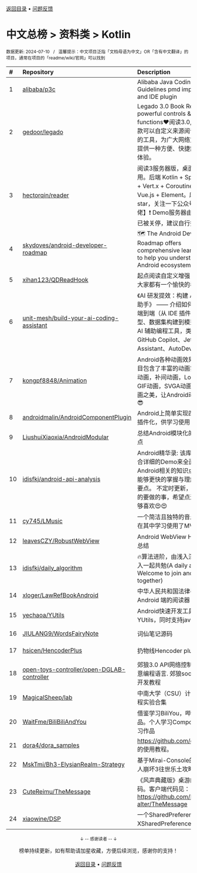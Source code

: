 <a href="https://github.com/GrowingGit/GitHub-Chinese-Top-Charts#github中文排行榜">返回目录</a> • <a href="/content/docs/feedback.md">问题反馈</a>

# 中文总榜 > 资料类 > Kotlin
<sub>数据更新: 2024-07-10&nbsp;&nbsp;&nbsp;/&nbsp;&nbsp;&nbsp;温馨提示：中文项目泛指「文档母语为中文」OR「含有中文翻译」的项目，通常在项目的「readme/wiki/官网」可以找到</sub>

|#|Repository|Description|Stars|Updated|
|:-|:-|:-|:-|:-|
|1|[alibaba/p3c](https://github.com/alibaba/p3c)|Alibaba Java Coding Guidelines pmd implements and IDE plugin|30243|2024-01-09|
|2|[gedoor/legado](https://github.com/gedoor/legado)|Legado 3.0 Book Reader with powerful controls & full functions❤️阅读3.0, 阅读是一款可以自定义来源阅读网络内容的工具，为广大网络文学爱好者提供一种方便、快捷舒适的试读体验。|25973|2024-07-09|
|3|[hectorqin/reader](https://github.com/hectorqin/reader)|阅读3服务器版，桌面端，iOS可用。后端 Kotlin + Spring Boot + Vert.x + Coroutine ；前端 Vue.js + Element。麻烦点点star，关注一下公众号【假装大佬】❗️  Demo服务器由于未备案已被关停，建议自行搭建|7378|2024-06-08|
|4|[skydoves/android-developer-roadmap](https://github.com/skydoves/android-developer-roadmap)| 🗺 The Android Developer Roadmap offers comprehensive learning paths to help you understand Android ecosystems.|7083|2024-07-04|
|5|[xihan123/QDReadHook](https://github.com/xihan123/QDReadHook)|起点阅读自定义增强 Xp 模块,愿大家都有一个愉快的看书体验|679|2024-07-06|
|6|[unit-mesh/build-your-ai-coding-assistant](https://github.com/unit-mesh/build-your-ai-coding-assistant)|《AI 研发提效：构建 AI 辅助编码助手》 —— 介绍如何 DIY 一个端到端（从 IDE  插件、模型选型、数据集构建到模型微调）的 AI 辅助编程工具，类似于 GitHub Copilot、JetBrains AI Assistant、AutoDev 等。|498|2024-07-05|
|7|[kongpf8848/Animation](https://github.com/kongpf8848/Animation)|Android各种动画效果合集，项目包含了丰富的动画实例(逐帧动画，补间动画，Lottie动画，GIF动画，SVGA动画)，体验动画之美，让Android动起来😊😄😎|457|2024-06-29|
|8|[androidmalin/AndroidComponentPlugin](https://github.com/androidmalin/AndroidComponentPlugin)|Android上简单实现四大组件的插件化，供学习使用|456|2024-07-06|
|9|[LiushuiXiaoxia/AndroidModular](https://github.com/LiushuiXiaoxia/AndroidModular)|总结Android模块化的一些技术点|359|2024-06-17|
|10|[idisfkj/android-api-analysis](https://github.com/idisfkj/android-api-analysis)|Android精华录: 该库的目的是结合详细的Demo来全面解析Android相关的知识点, 帮助读者能够更快的掌握与理解所阐述的要点。  不定时更新，与预期接下的要做的事，希望点进来的你能够喜欢😍😍|307|2024-03-21|
|11|[cy745/LMusic](https://github.com/cy745/LMusic)|一个简洁且独特的音乐播放器，在其中学习使用了MVVM架构|189|2024-06-29|
|12|[leavesCZY/RobustWebView](https://github.com/leavesCZY/RobustWebView)|Android WebView H5 秒开方案总结|106|2024-05-01|
|13|[idisfkj/daily_algorithm](https://github.com/idisfkj/daily_algorithm)|🔥算法进阶，由浅入深，欢迎加入一起共勉(A daily algorithm，Welcome to join and share together)|94|2024-06-23|
|14|[xloger/LawRefBookAndroid](https://github.com/xloger/LawRefBookAndroid)|中华人民共和国法律手册 - 一个 Android 端的阅读器|85|2024-02-13|
|15|[yechaoa/YUtils](https://github.com/yechaoa/YUtils)|Android快速开发工具集合——YUtils，同时支持java和kotlin|85|2024-04-06|
|16|[JIULANG9/WordsFairyNote](https://github.com/JIULANG9/WordsFairyNote)|词仙笔记源码|83|2024-05-23|
|17|[hsicen/HencoderPlus](https://github.com/hsicen/HencoderPlus)|扔物线Hencoder plus系列课程 |71|2024-07-05|
|18|[open-toys-controller/open-DGLAB-controller](https://github.com/open-toys-controller/open-DGLAB-controller)|郊狼3.0 API网络控制器. 支持任意编程语言. 郊狼socket控制器开发教程|45|2024-05-27|
|19|[MagicalSheep/lab](https://github.com/MagicalSheep/lab)|中南大学（CSU）计算机学院课程实验合集|45|2024-06-03|
|20|[WaitFme/BiliBiliAndYou](https://github.com/WaitFme/BiliBiliAndYou)|借鉴学习BiliYou，哔哩等优秀作品。个人学习Compose UI的练习作品|20|2024-03-14|
|21|[dora4/dora_samples](https://github.com/dora4/dora_samples)|https://github.com/dora4/dora 的使用教程。|17|2024-07-09|
|22|[MskTmi/Bh3-ElysianRealm-Strategy](https://github.com/MskTmi/Bh3-ElysianRealm-Strategy)|基于Mirai-Console的QQ机器人崩坏3往世乐土攻略插件|16|2024-05-28|
|23|[CuteReimu/TheMessage](https://github.com/CuteReimu/TheMessage)|《风声典藏版》桌游的服务端代码。客户端代码见：https://github.com/Death-alter/TheMessage|14|2024-07-04|
|24|[xiaowine/DSP](https://github.com/xiaowine/DSP)|一个SharedPreferences和XSharedPreferences的封装库|9|2024-06-17|

<div align="center">
    <p><sub>↓ -- 感谢读者 -- ↓</sub></p>
    榜单持续更新，如有帮助请加星收藏，方便后续浏览，感谢你的支持！
</div>

<br/>

<div align="center"><a href="https://github.com/GrowingGit/GitHub-Chinese-Top-Charts#github中文排行榜">返回目录</a> • <a href="/content/docs/feedback.md">问题反馈</a></div>
